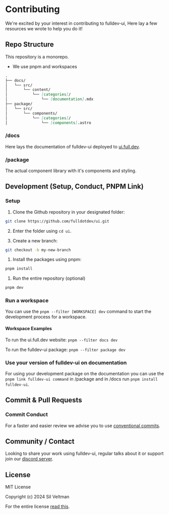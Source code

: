 # Contributing

We're excited by your interest in contributing to fulldev-ui,
Here lay a few resources we wrote to help you do it!

## Repo Structure

This repository is a monorepo.

- We use pnpm and workspaces

```md
.
├── docs/
│   └── src/
│       └── content/
│           └── [categories]/
│               └── [documentation].mdx
├── package/
│   └── src/
│       └── components/
│           └── [categories]/
│               └── [components].astro
```

### /docs

Here lays the documentation of fulldev-ui deployed to [ui.full.dev](https://ui.full.dev).

### /package

The actual component library with it's components and styling.

## Development (Setup, Conduct, PNPM Link)

### Setup

1. Clone the Github repository in your designated folder:

```bash
git clone https://github.com/fulldotdev/ui.git
```

2. Enter the folder using `cd ui`.

3. Create a new branch:

```bash
git checkout -b my-new-branch
```

1. Install the packages using pnpm:

```bash
pnpm install
```

1. Run the entire repository (optional)

```bash
pnpm dev
```

### Run a workspace

You can use the `pnpm --filter [WORKSPACE] dev` command to start the development process for a workspace.

#### Workspace Examples

To run the ui.full.dev website:
`pnpm --filter docs dev`

To run the fulldev-ui package:
`pnpm --filter package dev`

### Use your version of fulldev-ui on documentation

For using your development package on the documentation you can use the `pnpm link fulldev-ui command` in /package and in /docs run `pnpm install fulldev-ui`.

## Commit & Pull Requests

### Commit Conduct

For a faster and easier review we advise you to use [conventional commits](https://www.conventionalcommits.org/en/v1.0.0/#summary).

## Community / Contact

Looking to share your work using fulldev-ui, regular talks about it or support join our [discord server](https://discord.gg/tdmUyH2YE4).

## License

MIT License

Copyright (c) 2024 Sil Veltman

For the entire license [read this](https://github.com/fulldotdev/ui/blob/main/LICENCE).
